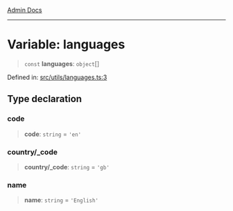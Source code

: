 [Admin Docs](/)

***

# Variable: languages

> `const` **languages**: `object`[]

Defined in: [src/utils/languages.ts:3](https://github.com/PalisadoesFoundation/talawa-admin/blob/main/src/utils/languages.ts#L3)

## Type declaration

### code

> **code**: `string` = `'en'`

### country/_code

> **country/_code**: `string` = `'gb'`

### name

> **name**: `string` = `'English'`

